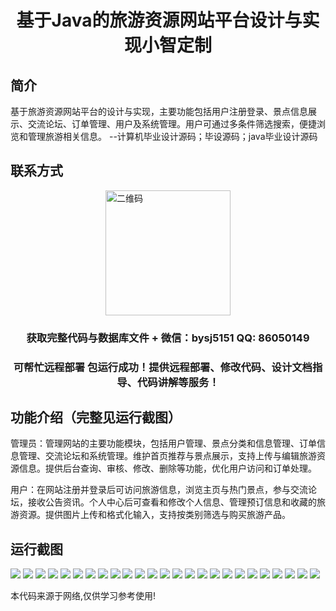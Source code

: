 <p><h1 align="center">基于Java的旅游资源网站平台设计与实现小智定制</h1></p>

## 简介
基于旅游资源网站平台的设计与实现，主要功能包括用户注册登录、景点信息展示、交流论坛、订单管理、用户及系统管理。用户可通过多条件筛选搜索，便捷浏览和管理旅游相关信息。    --计算机毕业设计源码；毕设源码；java毕业设计源码


## 联系方式
<img src="https://bs-1329754181.cos.ap-shanghai.myqcloud.com/wx.jpg" alt="二维码" style="display: block; margin: 0 auto;" width="200px">
<p><h3 align="center">获取完整代码与数据库文件 + 微信：bysj5151 QQ: 86050149</h3></p>
<p><h3 align="center">可帮忙远程部署 包运行成功！提供远程部署、修改代码、设计文档指导、代码讲解等服务！</h3></p>

## 功能介绍（完整见运行截图）
管理员：管理网站的主要功能模块，包括用户管理、景点分类和信息管理、订单信息管理、交流论坛和系统管理。维护首页推荐与景点展示，支持上传与编辑旅游资源信息。提供后台查询、审核、修改、删除等功能，优化用户访问和订单处理。

用户：在网站注册并登录后可访问旅游信息，浏览主页与热门景点，参与交流论坛，接收公告资讯。个人中心后可查看和修改个人信息、管理预订信息和收藏的旅游资源。提供图片上传和格式化输入，支持按类别筛选与购买旅游产品。


## 运行截图
![](https://bs-1329754181.cos.ap-shanghai.myqcloud.com/ssm/TravelResourcePlatformCustomization/img/001.jpg)
![](https://bs-1329754181.cos.ap-shanghai.myqcloud.com/ssm/TravelResourcePlatformCustomization/img/002.jpg)
![](https://bs-1329754181.cos.ap-shanghai.myqcloud.com/ssm/TravelResourcePlatformCustomization/img/003.jpg)
![](https://bs-1329754181.cos.ap-shanghai.myqcloud.com/ssm/TravelResourcePlatformCustomization/img/004.jpg)
![](https://bs-1329754181.cos.ap-shanghai.myqcloud.com/ssm/TravelResourcePlatformCustomization/img/005.jpg)
![](https://bs-1329754181.cos.ap-shanghai.myqcloud.com/ssm/TravelResourcePlatformCustomization/img/006.jpg)
![](https://bs-1329754181.cos.ap-shanghai.myqcloud.com/ssm/TravelResourcePlatformCustomization/img/007.jpg)
![](https://bs-1329754181.cos.ap-shanghai.myqcloud.com/ssm/TravelResourcePlatformCustomization/img/008.jpg)
![](https://bs-1329754181.cos.ap-shanghai.myqcloud.com/ssm/TravelResourcePlatformCustomization/img/009.jpg)
![](https://bs-1329754181.cos.ap-shanghai.myqcloud.com/ssm/TravelResourcePlatformCustomization/img/010.jpg)
![](https://bs-1329754181.cos.ap-shanghai.myqcloud.com/ssm/TravelResourcePlatformCustomization/img/011.jpg)
![](https://bs-1329754181.cos.ap-shanghai.myqcloud.com/ssm/TravelResourcePlatformCustomization/img/012.jpg)
![](https://bs-1329754181.cos.ap-shanghai.myqcloud.com/ssm/TravelResourcePlatformCustomization/img/013.jpg)
![](https://bs-1329754181.cos.ap-shanghai.myqcloud.com/ssm/TravelResourcePlatformCustomization/img/014.jpg)
![](https://bs-1329754181.cos.ap-shanghai.myqcloud.com/ssm/TravelResourcePlatformCustomization/img/015.jpg)
![](https://bs-1329754181.cos.ap-shanghai.myqcloud.com/ssm/TravelResourcePlatformCustomization/img/016.jpg)
![](https://bs-1329754181.cos.ap-shanghai.myqcloud.com/ssm/TravelResourcePlatformCustomization/img/017.jpg)
![](https://bs-1329754181.cos.ap-shanghai.myqcloud.com/ssm/TravelResourcePlatformCustomization/img/018.jpg)
![](https://bs-1329754181.cos.ap-shanghai.myqcloud.com/ssm/TravelResourcePlatformCustomization/img/019.jpg)
![](https://bs-1329754181.cos.ap-shanghai.myqcloud.com/ssm/TravelResourcePlatformCustomization/img/020.jpg)
![](https://bs-1329754181.cos.ap-shanghai.myqcloud.com/ssm/TravelResourcePlatformCustomization/img/021.jpg)
![](https://bs-1329754181.cos.ap-shanghai.myqcloud.com/ssm/TravelResourcePlatformCustomization/img/022.jpg)
![](https://bs-1329754181.cos.ap-shanghai.myqcloud.com/ssm/TravelResourcePlatformCustomization/img/023.jpg)
![](https://bs-1329754181.cos.ap-shanghai.myqcloud.com/ssm/TravelResourcePlatformCustomization/img/024.jpg)
![](https://bs-1329754181.cos.ap-shanghai.myqcloud.com/ssm/TravelResourcePlatformCustomization/img/025.jpg)

<p>本代码来源于网络,仅供学习参考使用!</p>
